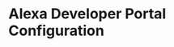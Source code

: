 # Alexa Developer Portal Configuration

[Skills Info]: https://github.com/ddragosd-demo-org/openwhisk-alexa-demo/raw/dyland-alexa/speechAssets/readmeAssets/skills_info.png "Skills Info"

[Interaction Model]: https://github.com/ddragosd-demo-org/openwhisk-alexa-demo/raw/dyland-alexa/speechAssets/readmeAssets/interaction_model.png "Interaction Model"

[Configuration]: https://github.com/ddragosd-demo-org/openwhisk-alexa-demo/raw/dyland-alexa/speechAssets/readmeAssets/configuration.png "Configuration"


